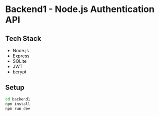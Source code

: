 # Backend1 - Node.js Authentication API

## Tech Stack
- Node.js
- Express
- SQLite
- JWT
- bcrypt

## Setup

```bash
cd backend1
npm install
npm run dev
